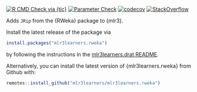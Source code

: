 <!-- badges: start -->
[![R CMD Check via {tic}](https://img.shields.io/github/workflow/status/mlr3learners/mlr3learners.rweka/R%20CMD%20Check%20via%20%7Btic%7D?logo=github&label=R%20CMD%20Check%20via%20{tic}&style=flat-square)](https://github.com/mlr3learners/mlr3learners.rweka/actions)
[![Parameter Check](https://github.com/mlr3learners/mlr3learners.rweka/workflows/Parameter%20Check/badge.svg?branch=master)](https://github.com/mlr3learners/mlr3learners.rweka/actions)
[![codecov](https://codecov.io/gh/mlr3learners/mlr3learners.RWeka/branch/master/graph/badge.svg)](https://codecov.io/gh/mlr3learners/mlr3learners.rweka)
[![StackOverflow](https://img.shields.io/badge/stackoverflow-mlr3-orange.svg)](https://stackoverflow.com/questions/tagged/mlr3)
<!-- badges: end -->

Adds `JRip` from the {RWeka} package to {mlr3}.

Install the latest release of the package via

```r
install.packages("mlr3learners.rweka")
```

by following the instructions in the [mlr3learners.drat README](https://github.com/mlr3learners/mlr3learners.drat).

Alternatively, you can install the latest version of {mlr3learners.rweka} from Github with:

```r
remotes::install_github("mlr3learners/mlr3learners.rweka")
```
